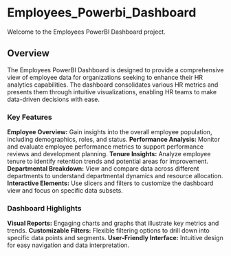 # Employees_Powerbi_Dashboard
Welcome to the Employees PowerBI Dashboard project.

## Overview
The Employees PowerBI Dashboard is designed to provide a comprehensive view of employee data for organizations seeking to enhance their HR analytics capabilities. The dashboard consolidates various HR metrics and presents them through intuitive visualizations, enabling HR teams to make data-driven decisions with ease.

### Key Features
**Employee Overview:** Gain insights into the overall employee population, including demographics, roles, and status.
**Performance Analysis:** Monitor and evaluate employee performance metrics to support performance reviews and development planning.
**Tenure Insights:** Analyze employee tenure to identify retention trends and potential areas for improvement.
**Departmental Breakdown:** View and compare data across different departments to understand departmental dynamics and resource allocation.
**Interactive Elements:** Use slicers and filters to customize the dashboard view and focus on specific data subsets.
### Dashboard Highlights
**Visual Reports:** Engaging charts and graphs that illustrate key metrics and trends.
**Customizable Filters:** Flexible filtering options to drill down into specific data points and segments.
**User-Friendly Interface:** Intuitive design for easy navigation and data interpretation.
